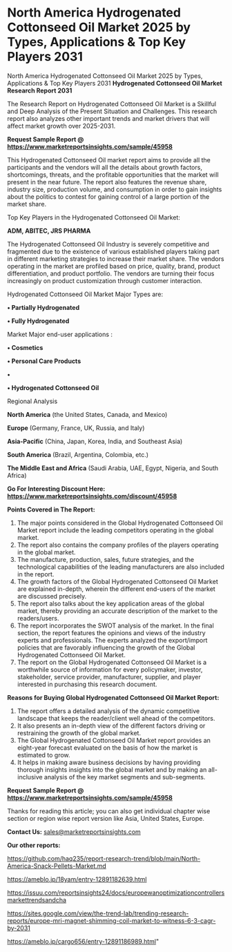 # North America Hydrogenated Cottonseed Oil Market 2025 by Types, Applications & Top Key Players 2031
North America Hydrogenated Cottonseed Oil Market 2025 by Types, Applications & Top Key Players 2031
<strong>Hydrogenated Cottonseed Oil Market Research Report 2031</strong>

The Research Report on Hydrogenated Cottonseed Oil Market is a Skillful and Deep Analysis of the Present Situation and Challenges. This research report also analyzes other important trends and market drivers that will affect market growth over 2025-2031.

<strong>Request Sample Report @ <a href=https://www.marketreportsinsights.com/sample/45958>https://www.marketreportsinsights.com/sample/45958</a></strong>

This Hydrogenated Cottonseed Oil market report aims to provide all the participants and the vendors will all the details about growth factors, shortcomings, threats, and the profitable opportunities that the market will present in the near future. The report also features the revenue share, industry size, production volume, and consumption in order to gain insights about the politics to contest for gaining control of a large portion of the market share.

Top Key Players in the Hydrogenated Cottonseed Oil Market:

<strong>ADM, ABITEC, JRS PHARMA</strong>

The Hydrogenated Cottonseed Oil Industry is severely competitive and fragmented due to the existence of various established players taking part in different marketing strategies to increase their market share. The vendors operating in the market are profiled based on price, quality, brand, product differentiation, and product portfolio. The vendors are turning their focus increasingly on product customization through customer interaction.

Hydrogenated Cottonseed Oil Market Major Types are:

<strong>•  Partially Hydrogenated

•  Fully Hydrogenated</strong>

Market Major end-user applications :

<strong>•  Cosmetics

•  Personal Care Products

•  

•  Hydrogenated Cottonseed Oil</strong>

Regional Analysis

</u><strong><b>North America</b></strong> (the United States, Canada, and Mexico)

<strong><b>Europe </b></strong>(Germany, France, UK, Russia, and Italy)

<strong><b>Asia-Pacific</b></strong> (China, Japan, Korea, India, and Southeast Asia)

<strong><b>South America</b></strong> (Brazil, Argentina, Colombia, etc.)

<strong><b>The Middle East and Africa</b></strong> (Saudi Arabia, UAE, Egypt, Nigeria, and South Africa)

<strong>Go For Interesting Discount Here: <a href=https://www.marketreportsinsights.com/discount/45958>https://www.marketreportsinsights.com/discount/45958</a></strong>

<strong>Points Covered in The Report:</strong>
<ol>
  <li>The major points considered in the Global Hydrogenated Cottonseed Oil Market report include the leading competitors operating in the global market.</li>
  <li>The report also contains the company profiles of the players operating in the global market.</li>
  <li>The manufacture, production, sales, future strategies, and the technological capabilities of the leading manufacturers are also included in the report.</li>
  <li>The growth factors of the Global Hydrogenated Cottonseed Oil Market are explained in-depth, wherein the different end-users of the market are discussed precisely.</li>
  <li>The report also talks about the key application areas of the global market, thereby providing an accurate description of the market to the readers/users.</li>
  <li>The report incorporates the SWOT analysis of the market. In the final section, the report features the opinions and views of the industry experts and professionals. The experts analyzed the export/import policies that are favorably influencing the growth of the Global Hydrogenated Cottonseed Oil Market.</li>
  <li>The report on the Global Hydrogenated Cottonseed Oil Market is a worthwhile source of information for every policymaker, investor, stakeholder, service provider, manufacturer, supplier, and player interested in purchasing this research document.</li>
</ol>
<strong>Reasons for Buying Global Hydrogenated Cottonseed Oil Market Report:</strong>

<ol>
  <li>The report offers a detailed analysis of the dynamic competitive landscape that keeps the reader/client well ahead of the competitors.</li>
  <li>It also presents an in-depth view of the different factors driving or restraining the growth of the global market.</li>
  <li>The Global Hydrogenated Cottonseed Oil Market report provides an eight-year forecast evaluated on the basis of how the market is estimated to grow.</li>
  <li>It helps in making aware business decisions by having providing thorough insights insights into the global market and by making an all-inclusive analysis of the key market segments and sub-segments.</li>
</ol>
<strong>Request Sample Report @ <a href=https://www.marketreportsinsights.com/sample/45958>https://www.marketreportsinsights.com/sample/45958</a></strong>


Thanks for reading this article; you can also get individual chapter wise section or region wise report version like Asia, United States, Europe.

<strong>Contact Us:</strong>
sales@marketreportsinsights.com

<strong>Our other reports:</strong>

<a href=https://github.com/haq235/report-research-trend/blob/main/North-America-Snack-Pellets-Market.md>https://github.com/haq235/report-research-trend/blob/main/North-America-Snack-Pellets-Market.md</a>

<a href=https://ameblo.jp/18yam/entry-12891182639.html>https://ameblo.jp/18yam/entry-12891182639.html</a>

<a href=https://issuu.com/reportsinsights24/docs/europewanoptimizationcontrollersmarkettrendsandcha>https://issuu.com/reportsinsights24/docs/europewanoptimizationcontrollersmarkettrendsandcha</a>

<a href=https://sites.google.com/view/the-trend-lab/trending-research-reports/europe-mri-magnet-shimming-coil-market-to-witness-6-3-cagr-by-2031>https://sites.google.com/view/the-trend-lab/trending-research-reports/europe-mri-magnet-shimming-coil-market-to-witness-6-3-cagr-by-2031</a>

<a href=https://ameblo.jp/cargo656/entry-12891186989.html>https://ameblo.jp/cargo656/entry-12891186989.html</a>"
